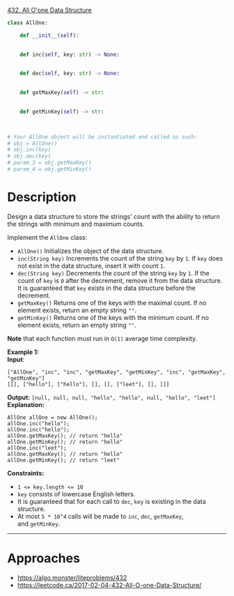 [432. All O'one Data Structure](https://leetcode.com/problems/all-oone-data-structure/)

```python
class AllOne:

    def __init__(self):
        

    def inc(self, key: str) -> None:
        

    def dec(self, key: str) -> None:
        

    def getMaxKey(self) -> str:
        

    def getMinKey(self) -> str:
        


# Your AllOne object will be instantiated and called as such:
# obj = AllOne()
# obj.inc(key)
# obj.dec(key)
# param_3 = obj.getMaxKey()
# param_4 = obj.getMinKey()
```

# Description

Design a data structure to store the strings' count with the ability to return the strings with minimum and maximum counts.

Implement the `AllOne` class:

- `AllOne()` Initializes the object of the data structure.
- `inc(String key)` Increments the count of the string `key` by `1`. If `key` does not exist in the data structure, insert it with count `1`.
- `dec(String key)` Decrements the count of the string `key` by `1`. If the count of `key` is `0` after the decrement, remove it from the data structure. It is guaranteed that `key` exists in the data structure before the decrement.
- `getMaxKey()` Returns one of the keys with the maximal count. If no element exists, return an empty string `""`.
- `getMinKey()` Returns one of the keys with the minimum count. If no element exists, return an empty string `""`.

**Note** that each function must run in `O(1)` average time complexity.

**Example 1:**  
**Input**:  
```
["AllOne", "inc", "inc", "getMaxKey", "getMinKey", "inc", "getMaxKey", "getMinKey"]
[[], ["hello"], ["hello"], [], [], ["leet"], [], []]
```
**Output:** `[null, null, null, "hello", "hello", null, "hello", "leet"]`  
**Explanation:**
```
AllOne allOne = new AllOne();
allOne.inc("hello");
allOne.inc("hello");
allOne.getMaxKey(); // return "hello"
allOne.getMinKey(); // return "hello"
allOne.inc("leet");
allOne.getMaxKey(); // return "hello"
allOne.getMinKey(); // return "leet"
```

**Constraints:**
- `1 <= key.length <= 10`
- `key` consists of lowercase English letters.
- It is guaranteed that for each call to `dec`, `key` is existing in the data structure.
- At most `5 * 10^4` calls will be made to `inc`, `dec`, `getMaxKey`, and `getMinKey`.

---


# Approaches

- https://algo.monster/liteproblems/432
- https://leetcode.ca/2017-02-04-432-All-O-one-Data-Structure/
